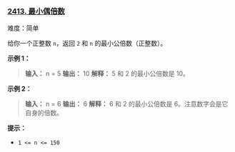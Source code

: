 ### [2413\. 最小偶倍数](https://leetcode.cn/problems/smallest-even-multiple/)

难度：简单

给你一个正整数 `n`，返回 `2` 和 `n` 的最小公倍数（正整数）。

**示例 1：**

> **输入：** n = 5
> **输出：** 10
> **解释：** 5 和 2 的最小公倍数是 10。

**示例 2：**

> **输入：** n = 6
> **输出：** 6
> **解释：** 6 和 2 的最小公倍数是 6。注意数字会是它自身的倍数。

**提示：**

- `1 <= n <= 150`
